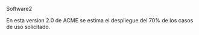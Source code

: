 Software2

En esta version 2.0 de ACME se estima el despliegue del 70% de los casos de uso solicitado.
